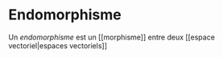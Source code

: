 # Endomorphisme
Un _endomorphisme_ est un [[morphisme]] entre deux [[espace vectoriel|espaces vectoriels]]

